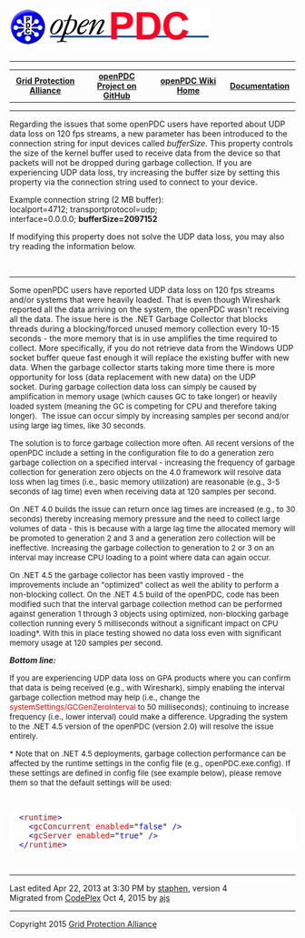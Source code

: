 <HTML>
<html lang="en" xmlns="http://www.w3.org/1999/xhtml">
<head>
<meta charset="utf-8" />
</head>
<body>
<!--HtmlToGmd.Body-->
<h1><a href="https://github.com/GridProtectionAlliance/openPDC/tree/master/Source/Documentation/wiki/openPDC_Home.md"><img src="https://github.com/GridProtectionAlliance/openPDC/blob/master/Source/Documentation/wiki/openPDC_Logo.png" alt="The Open Source Phasor Data Concentrator" /></a></h1>
<hr />
<div id="NavigationMenu">
<table style="width: 100%; border-collapse: collapse; border: 0px solid gray;">
<tr>
<td style="width: 25%; text-align:center;"><b><a href="http://www.gridprotectionalliance.org">Grid Protection Alliance</a></b></td>
<td style="width: 25%; text-align:center;"><b><a href="https://github.com/GridProtectionAlliance/openPDC">openPDC Project on GitHub</a></b></td>
<td style="width: 25%; text-align:center;"><b><a href="https://github.com/GridProtectionAlliance/openPDC/tree/master/Source/Documentation/wiki/openPDC_Home.md">openPDC Wiki Home</a></b></td>
<td style="width: 25%; text-align:center;"><b><a href="https://github.com/GridProtectionAlliance/openPDC/tree/master/Source/Documentation/wiki/openPDC_Documentation_Home.md">Documentation</a></b></td>
</tr>
</table>
</div>
<hr />
<!--/HtmlToGmd.Body-->
<div class="WikiContent">
<div class="wikidoc">
<p>Regarding the issues that some openPDC users have reported about UDP data loss on 120 fps streams, a new parameter has been introduced to the connection string for input devices called
<em>bufferSize</em>. This property controls the size of the kernel buffer used to receive data from the device so that packets will not be dropped during garbage collection. If you are experiencing UDP data loss, try increasing the buffer size by setting this
 property via the connection string used to connect to your device.</p>
<p>Example connection string (2 MB buffer):<br>
localport=4712; transportprotocol=udp; interface=0.0.0.0;&nbsp;<strong>bufferSize=2097152</strong>&nbsp;</p>
<p>If modifying this property does not solve the UDP data loss, you may also try reading the information below.</p>
<p>&nbsp;</p>
<p>
<hr>
<p>
<p>Some openPDC users have reported UDP data loss on 120 fps streams and/or systems that were heavily loaded. That is even though Wireshark reported all the data arriving on the system, the openPDC wasn't receiving all the data. The issue here is the .NET Garbage
 Collector that blocks threads during a blocking/forced unused memory collection every 10-15 seconds - the more memory that is in use amplifies the time required to collect. More specifically, if you do not retrieve data from the Windows UDP socket buffer queue
 fast enough it will replace the existing buffer with new data. When the garbage collector starts taking more time there is more opportunity for loss (data replacement with new data) on the UDP socket.&nbsp;<span style="font-size:10pt">During garbage collection
 data loss can simply be caused by amplification in memory usage (which causes GC to take longer) or heavily loaded system (meaning the GC is competing for CPU and therefore taking longer).&nbsp; The issue can occur simply by increasing samples per second and/or
 using large lag times, like 30 seconds.</span></p>
<p><span style="font-size:10pt">The solution is to force garbage collection more often.&nbsp;</span><span style="font-size:10pt">All recent versions of the openPDC include a setting in the configuration file to do a generation zero garbage collection on a specified
 interval - increasing the frequency of garbage collection for generation zero objects on the 4.0 framework will resolve data loss when lag times (i.e., basic memory utilization) are reasonable (e.g., 3-5 seconds of lag time) even when receiving data at 120
 samples per second.</span></p>
<p><span style="font-size:10pt">On .NET 4.0 builds the issue can return once lag times are increased (e.g., to 30 seconds) thereby increasing memory pressure and the need to collect large volumes of data - this is because with a large lag time the allocated
 memory will be promoted to generation 2 and 3 and a generation zero collection will be ineffective. Increasing the garbage collection to generation to 2 or 3 on an interval may increase CPU loading to a point where data can again occur.</span></p>
<p><span style="font-size:10pt">On .NET 4.5 the garbage collector has been vastly improved - the improvements include an &quot;optimized&quot; collect as well the ability to perform a non-blocking collect. On the .NET 4.5 build of the openPDC, code has been
 modified such that the interval garbage collection method can be performed against generation 1 through 3 objects using optimized, non-blocking garbage collection running every 5 milliseconds without a significant impact on CPU loading*. With this in place
 testing showed no data loss even with significant memory usage at 120 samples per second.</span><span style="font-size:10pt">&nbsp;</span></p>
<p><strong><em>Bottom line:</em></strong></p>
<p><span style="font-size:10pt">If you are experiencing UDP data loss on GPA products where you can confirm that data is being received (e.g., with Wireshark), simply enabling the interval garbage collection method may help (i.e., change the
<span style="color:#ff0000">systemSettings/GCGenZeroInterval</span> to 50 milliseconds); continuing to increase frequency (i.e., lower interval) could make a difference. Upgrading the system to the .NET 4.5 version of the openPDC (version 2.0) will resolve
 the issue entirely.</span></p>
<p><span style="font-size:10pt">* Note that on .NET 4.5 deployments, garbage collection performance can be affected by the runtime settings in the config file (e.g., openPDC.exe.config). If these settings are defined in config file (see example below), please
 remove them so that the default settings will be used:</span></p>
<p><span style="font-size:10pt; color:red">&nbsp;</span></p>
<div style="color:black; background-color:white">
<pre>  <span style="color:blue">&lt;</span><span style="color:#a31515">runtime</span><span style="color:blue">&gt;</span>
    <span style="color:blue">&lt;</span><span style="color:#a31515">gcConcurrent</span> <span style="color:red">enabled</span><span style="color:blue">=</span><span style="color:black">&quot;</span><span style="color:blue">false</span><span style="color:black">&quot;</span> <span style="color:blue">/&gt;</span>
    <span style="color:blue">&lt;</span><span style="color:#a31515">gcServer</span> <span style="color:red">enabled</span><span style="color:blue">=</span><span style="color:black">&quot;</span><span style="color:blue">true</span><span style="color:black">&quot;</span> <span style="color:blue">/&gt;</span>
  <span style="color:blue">&lt;/</span><span style="color:#a31515">runtime</span><span style="color:blue">&gt;</span>
</pre>
</div>
<p><span style="font-size:10pt; color:red">&nbsp;</span></p>
</div>
</div>
<div id="footer">
<hr />
Last edited <span class="smartDate" title="4/22/2013 3:30:20 PM" LocalTimeTicks="1366669820">Apr 22, 2013 at 3:30 PM</span> by <a id="wikiEditByLink" href="https://github.com/GridProtectionAlliance/openPDC/tree/master/Source/Documentation/wiki/Contributors/staphen.md">staphen</a>, version 4<br />
Migrated from <a href="http://openpdc.codeplex.com/wikipage?title=Controlling%20UDP%20Data%20Loss">CodePlex</a> Oct 4, 2015 by <a href="https://github.com/ajstadlin">ajs</a>
</div>
<!--HtmlToGmd.Foot-->
<div id="copyright">
<hr />
Copyright 2015 <a href="http://www.gridprotectionalliance.org">Grid Protection Alliance</a>
</div>
<!--/HtmlToGmd.Foot-->
</body>
</html>
</HTML>
